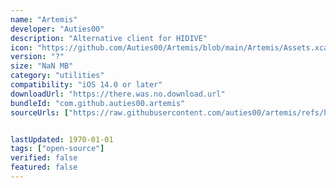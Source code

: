 ```yaml
---
name: "Artemis"
developer: "Auties00"
description: "Alternative client for HIDIVE"
icon: "https://github.com/Auties00/Artemis/blob/main/Artemis/Assets.xcassets/AppIcon.appiconset/appstore.png?raw=true"
version: "?"
size: "NaN MB"
category: "utilities"
compatibility: "iOS 14.0 or later"
downloadUrl: "https://there.was.no.download.url"
bundleId: "com.github.auties00.artemis"
sourceUrls: ["https://raw.githubusercontent.com/auties00/artemis/refs/heads/main/source_pal.json"]


lastUpdated: 1970-01-01
tags: ["open-source"]
verified: false
featured: false
---
```


